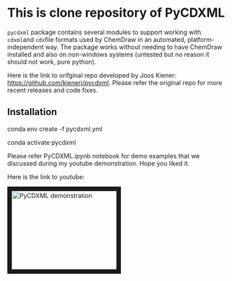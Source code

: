 # This is clone repository of PyCDXML

`pycdxml` package contains several modules to support working with `cdxml`and `cdx`file formats used by ChemDraw in an automated, platform-independent way. The package works without needing to have ChemDraw installed and also on non-windows systems (untested but no reason it should not work, pure python).

Here is the link to orifginal repo developed by Joos Kiener: https://github.com/kienerj/pycdxml. Please refer the original repo for more recent releases and code fixes.


## Installation

conda env create -f pycdxml.yml
    
conda activate pycdxml

Please refer PyCDXML.ipynb notebook for demo examples that we discussed during my youtube demonstration. Hope you liked it.

Here is the link to youtube: 

<a href="http://www.youtube.com/watch?feature=player_embedded&v=_zNa3uExcoQ
" target="_blank"><img src="http://img.youtube.com/vi/_zNa3uExcoQ/0.jpg" 
alt="PyCDXML demonstration" width="240" height="180" border="10" /></a>
